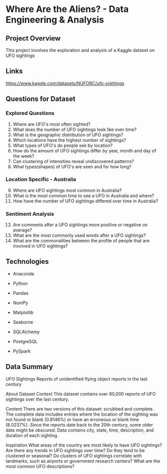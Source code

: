 # Where Are the Aliens? - Data Engineering & Analysis

## Project Overview

This project involves the exploration and analysis of a Kaggle dataset on UFO sightings

## Links

https://www.kaggle.com/datasets/NUFORC/ufo-sightings

## Questions for Dataset

### Explored Questions
1) Where are UFO's most often sighted?
2) What does the number of UFO sightings look like over time?
3) What is the geographic distribution of UFO sightings?
4) Which locations have the highest number of sightings?
5) What types of UFO's do people see by location?
6) How do the amount of UFO sightings differ by year, month and day of the week?
7) Can clustering of intensities reveal undiscovered patterns?
8) What types(shapes) of UFO's are seen and for how long?

### Location Specific - Australia 

9) Where are UFO sightings most common in Australia?
10) What is the most common time to see a UFO in Australia and where?
11) How have the number of UFO sightings differed over time in Australia?

### Sentiment Analysis

12) Are comments after a UFO sightings more positive or negative on average?
13) What are the most commonly used words after a UFO sightings?
14) What are the commonalities between the profile of people that are involved in UFO sightings?

## Technologies

- Anaconda
- Python

- Pandas
- NumPy
- Matplotlib
- Seaborne

- SQLAlchemy
- PostgreSQL

- PySpark

## Data Summary

UFO Sightings
Reports of unidentified flying object reports in the last century

About Dataset
Context
This dataset contains over 80,000 reports of UFO sightings over the last century.

Content
There are two versions of this dataset: scrubbed and complete. The complete data includes entries where the location of the sighting was not found or blank (0.8146%) or have an erroneous or blank time (8.0237%). Since the reports date back to the 20th century, some older data might be obscured. Data contains city, state, time, description, and duration of each sighting.

Inspiration
What areas of the country are most likely to have UFO sightings?
Are there any trends in UFO sightings over time? Do they tend to be clustered or seasonal?
Do clusters of UFO sightings correlate with landmarks, such as airports or government research centers?
What are the most common UFO descriptions?

